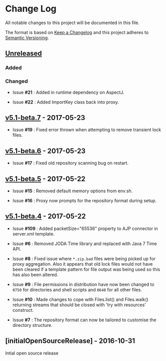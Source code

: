 # Change Log
All notable changes to this project will be documented in this file.

The format is based on [Keep a Changelog](http://keepachangelog.com/) 
and this project adheres to [Semantic Versioning](http://semver.org/).

## [Unreleased]
### Added

### Changed

* Issue **#21** : Added in runtime dependency on AspectJ.

* Issue **#22** : Added ImportKey class back into proxy.

## [v5.1-beta.7] - 2017-05-23

* Issue **#19** : Fixed error thrown when attempting to remove transient lock files.

## [v5.1-beta.6] - 2017-05-23

* Issue **#17** : Fixed old repository scanning bug on restart.

## [v5.1-beta.5] - 2017-05-22

* Issue **#15** : Removed default memory options from env.sh.

* Issue **#16** : Proxy now prompts for the repository format during setup.

## [v5.1-beta.4] - 2017-05-22

* Issue **#109** : Added packetSize="65536" property to AJP connector in server.xml template.

* Issue **#6** : Removed JODA Time library and replaced with Java 7 Time API.

* Issue **#8** : Fixed issue where `*.zip.bad` files were being picked up for proxy aggregation. Also it appears that old lock files would not have been cleared if a template pattern for file output was being used so this has also been altered.

* Issue **#9** : File permissions in distribution have now been changed to `0750` for directories and shell scripts and `0640` for all other files.

* Issue **#10** : Made changes to cope with Files.list() and Files.walk() returning streams that should be closed with 'try with resources' construct.

* Issue **#7** : The repository format can now be tailored to customise the directory structure.

## [initialOpenSourceRelease] - 2016-10-31
Intial open source release

[Unreleased]: https://github.com/gchq/stroom/compare/v5.1-beta.7...HEAD
[v5.1-beta.7]: https://github.com/gchq/stroom/compare/v5.1-beta.6...v5.1-beta.7
[v5.1-beta.6]: https://github.com/gchq/stroom/compare/v5.1-beta.5...v5.1-beta.6
[v5.1-beta.5]: https://github.com/gchq/stroom/compare/v5.1-beta.4...v5.1-beta.5
[v5.1-beta.4]: https://github.com/gchq/stroom/releases/tag/v5.1-beta.4
